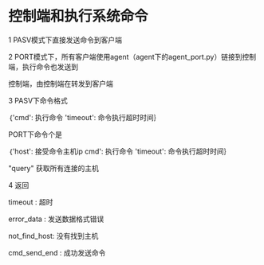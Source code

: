 # 控制端和执行系统命令

1 PASV模式下直接发送命令到客户端

2 PORT模式下，所有客户端使用agent（agent下的agent_port.py）链接到控制端，执行命令也发送到

控制端，由控制端在转发到客户端

3 PASV下命令格式

｛'cmd': 执行命令 'timeout': 命令执行超时时间｝

  PORT下命令个是

｛'host': 接受命令主机ip cmd': 执行命令 'timeout': 命令执行超时时间｝
 
 "query" 获取所有连接的主机 

4 返回

timeout : 超时

error_data : 发送数据格式错误

not_find_host: 没有找到主机

cmd_send_end : 成功发送命令
